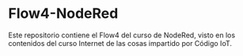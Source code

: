 # Flow4-NodeRed
Este repositorio contiene el Flow4 del curso de NodeRed, visto en los contenidos del curso Internet de las cosas impartido por Código IoT.

